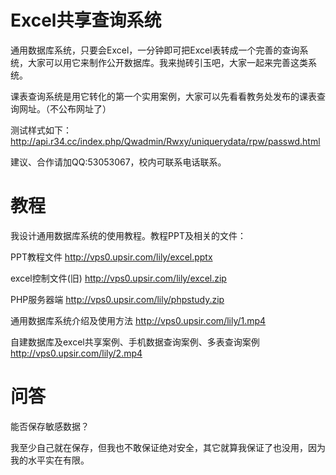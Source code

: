 # Excel共享查询系统
通用数据库系统，只要会Excel，一分钟即可把Excel表转成一个完善的查询系统，大家可以用它来制作公开数据库。我来抛砖引玉吧，大家一起来完善这类系统。

课表查询系统是用它转化的第一个实用案例，大家可以先看看教务处发布的课表查询网址。（不公布网址了）

测试样式如下：http://api.r34.cc/index.php/Qwadmin/Rwxy/uniquerydata/rpw/passwd.html

建议、合作请加QQ:53053067，校内可联系电话联系。

# 教程
我设计通用数据库系统的使用教程。教程PPT及相关的文件：

PPT教程文件
http://vps0.upsir.com/lily/excel.pptx

excel控制文件(旧)
http://vps0.upsir.com/lily/excel.zip

PHP服务器端
http://vps0.upsir.com/lily/phpstudy.zip

通用数据库系统介绍及使用方法
http://vps0.upsir.com/lily/1.mp4

自建数据库及excel共享案例、手机数据查询案例、多表查询案例
http://vps0.upsir.com/lily/2.mp4

# 问答
能否保存敏感数据？

我至少自己就在保存，但我也不敢保证绝对安全，其它就算我保证了也没用，因为我的水平实在有限。

